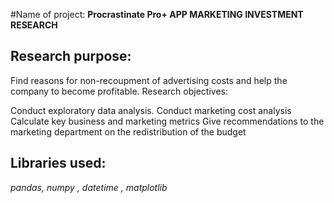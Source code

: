 #Name of project: **Procrastinate Pro+ APP MARKETING INVESTMENT RESEARCH**
## Research purpose:
Find reasons for non-recoupment of advertising costs and help the company to become profitable.
Research objectives:

Conduct exploratory data analysis.
Conduct marketing cost analysis
Calculate key business and marketing metrics
Give recommendations to the marketing department on the redistribution of the budget
## Libraries used:
 *pandas, numpy , datetime , matplotlib*
